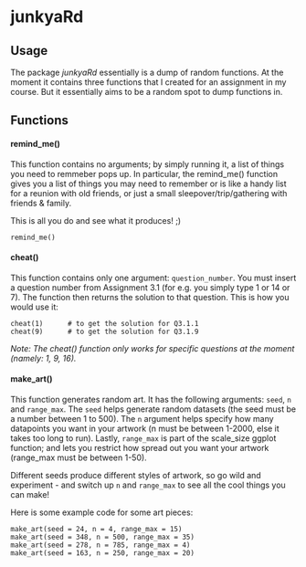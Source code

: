 # junkyaRd

## Usage
The package _junkyaRd_ essentially is a dump of random functions. At the moment it contains three functions that I created for an assignment in my course. But it essentially aims to be a random spot to dump functions in. 

## Functions

#### remind_me()

This function contains no arguments; by simply running it, a list of things you need to remmeber pops up. In particular, the remind_me() function gives you a list of things you may need to remember or is like a handy list for a reunion with old friends, or just a small sleepover/trip/gathering with friends & family. 

This is all you do and see what it produces! ;)

```eval = TRUE
remind_me()
```


#### cheat()

This function contains only one argument: `question_number`. You must insert a question number from Assignment 3.1 (for e.g. you simply type 1 or 14 or 7). The function then returns the solution to that question. This is how you would use it: 

```eval = TRUE
cheat(1)      # to get the solution for Q3.1.1
cheat(9)      # to get the solution for Q3.1.9
```

_Note: The cheat() function only works for specific questions at the moment (namely: 1, 9, 16)._


#### make_art()

This function generates random art. It has the following arguments: `seed`, `n` and `range_max`. The `seed` helps generate random datasets (the seed must be a number between 1 to 500). The `n` argument helps specify how many datapoints you want in your artwork (n must be between 1-2000, else it takes too long to run). Lastly, `range_max` is part of the scale_size ggplot function; and lets you restrict how spread out you want your artwork (range_max must be between 1-50). 

Different seeds produce different styles of artwork, so go wild and experiment - and switch up `n` and `range_max` to see all the cool things you can make! 

Here is some example code for some art pieces:
```eval = TRUE
make_art(seed = 24, n = 4, range_max = 15)
make_art(seed = 348, n = 500, range_max = 35)
make_art(seed = 278, n = 785, range_max = 4)
make_art(seed = 163, n = 250, range_max = 20)
```
